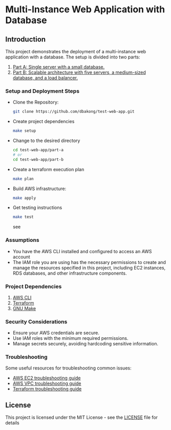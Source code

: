 # Multi-Instance Web Application with Database
## Introduction
This project demonstrates the deployment of a multi-instance web application with a database. The setup is divided into two parts:

1. [Part A: Single server with a small database.](https://github.com/dbakong/test-web-app/tree/main/part-a)
2. [Part B: Scalable architecture with five servers, a medium-sized database, and a load balancer.](https://github.com/dbakong/test-web-app/tree/main/part-b)

### Setup and Deployment Steps

-  Clone the Repository:
    ``` bash 
    git clone https://github.com/dbakong/test-web-app.git
    ```
- Create project dependencies
    ``` bash
    make setup
    ```

- Change to the desired directory
    ``` bash
    cd test-web-app/part-a
    # or 
    cd test-web-app/part-b
    ```

- Create a terraform execution plan
    ```bash
    make plan
    ```

- Build AWS infrastructure:
    ```bash
    make apply
    ```

- Get testing instructions
    ```bash
    make test
    ```
    see 

### Assumptions
- You have the AWS CLI installed and configured to access an AWS account
- The IAM role you are using has the necessary permissions to create and manage the resources specified in this project, including EC2 instances, RDS databases, and other infrastructure components.

### Project Dependencies
1. [AWS CLI](https://docs.aws.amazon.com/cli/latest/userguide/getting-started-install.html)
2. [Terraform](https://developer.hashicorp.com/terraform/tutorials/aws-get-started/install-cli)
3. [GNU Make](https://www.gnu.org/software/make/)

### Security Considerations
- Ensure your AWS credentials are secure.
- Use IAM roles with the minimum required permissions.
- Manage secrets securely, avoiding hardcoding sensitive information.

### Troubleshooting
Some useful resources for troubleshooting common issues:
- [AWS EC2 troubleshooting guide](https://docs.aws.amazon.com/AWSEC2/latest/UserGuide/ec2-instance-troubleshoot.html)
- [AWS VPC troubleshooting guide](https://repost.aws/knowledge-center/instance-vpc-troubleshoot)
- [Terraform troubleshooting guide](https://developer.hashicorp.com/terraform/tutorials/configuration-language/troubleshooting-workflow)


## License
This project is licensed under the MIT License - see the [LICENSE](LICENSE) file for details